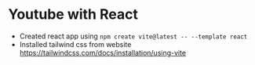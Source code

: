 # Youtube with React

- Created react app using `npm create vite@latest -- --template react`
- Installed tailwind css from website https://tailwindcss.com/docs/installation/using-vite
